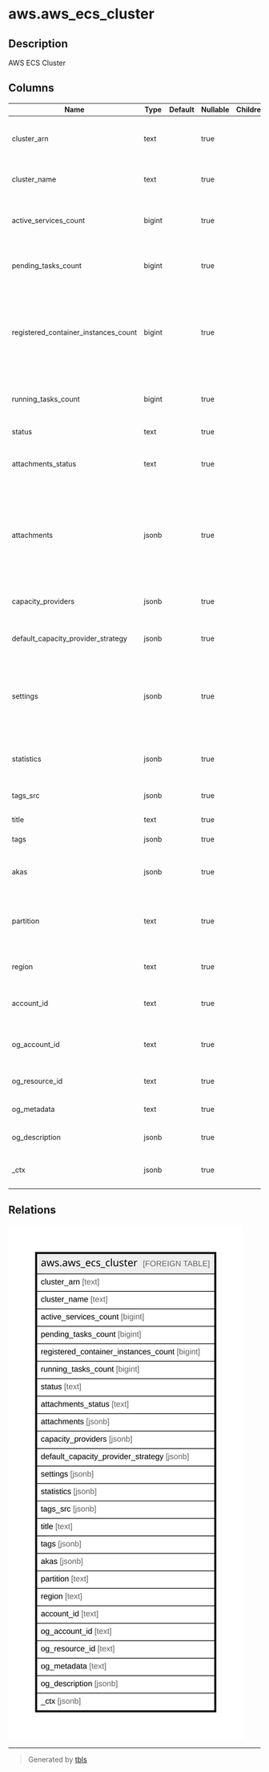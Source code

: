 # aws.aws_ecs_cluster

## Description

AWS ECS Cluster

## Columns

| Name | Type | Default | Nullable | Children | Parents | Comment |
| ---- | ---- | ------- | -------- | -------- | ------- | ------- |
| cluster_arn | text |  | true |  |  | The Amazon Resource Name (ARN) that identifies the cluster. |
| cluster_name | text |  | true |  |  | A user-generated string that you use to identify your cluster. |
| active_services_count | bigint |  | true |  |  | The number of services that are running on the cluster in an ACTIVE state. |
| pending_tasks_count | bigint |  | true |  |  | The number of tasks in the cluster that are in the PENDING state. |
| registered_container_instances_count | bigint |  | true |  |  | The number of container instances registered into the cluster. This includes container instances in both ACTIVE and DRAINING status. |
| running_tasks_count | bigint |  | true |  |  | The number of tasks in the cluster that are in the RUNNING state. |
| status | text |  | true |  |  | The status of the cluster. |
| attachments_status | text |  | true |  |  | The status of the capacity providers associated with the cluster. |
| attachments | jsonb |  | true |  |  | The resources attached to a cluster. When using a capacity provider with a cluster, the Auto Scaling plan that is created will be returned as a cluster attachment. |
| capacity_providers | jsonb |  | true |  |  | The capacity providers associated with the cluster. |
| default_capacity_provider_strategy | jsonb |  | true |  |  | The default capacity provider strategy for the cluster. |
| settings | jsonb |  | true |  |  | The settings for the cluster. This parameter indicates whether CloudWatch Container Insights is enabled or disabled for a cluster. |
| statistics | jsonb |  | true |  |  | Additional information about your clusters that are separated by launch type. |
| tags_src | jsonb |  | true |  |  | A list of tags attached to the cluster. |
| title | text |  | true |  |  | Title of the resource. |
| tags | jsonb |  | true |  |  | A map of tags for the resource. |
| akas | jsonb |  | true |  |  | Array of globally unique identifier strings (also known as) for the resource. |
| partition | text |  | true |  |  | The AWS partition in which the resource is located (aws, aws-cn, or aws-us-gov). |
| region | text |  | true |  |  | The AWS Region in which the resource is located. |
| account_id | text |  | true |  |  | The AWS Account ID in which the resource is located. |
| og_account_id | text |  | true |  |  | The Platform Account ID in which the resource is located. |
| og_resource_id | text |  | true |  |  | The unique ID of the resource in opengovernance. |
| og_metadata | text |  | true |  |  | Platform Metadata of the AWS resource. |
| og_description | jsonb |  | true |  |  | The full model description of the resource |
| _ctx | jsonb |  | true |  |  | Steampipe context in JSON form, e.g. connection_name. |

## Relations

![er](aws.aws_ecs_cluster.svg)

---

> Generated by [tbls](https://github.com/k1LoW/tbls)
